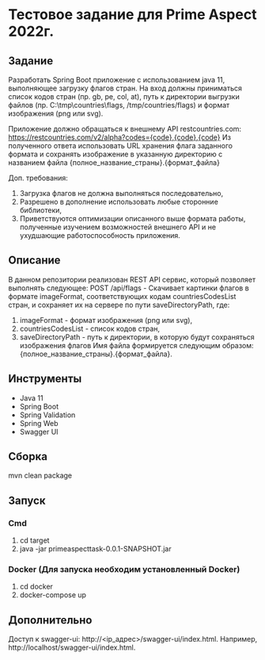 # Тестовое задание для Prime Aspect 2022г.
## Задание
Разработать Spring Boot приложение с использованием java 11, выполняющее загрузку флагов стран.
На вход должны приниматься список кодов стран (пр. gb, pe, col, at), путь к директории выгрузки файлов (пр. C:\tmp\countries\flags, /tmp/countries/flags)
и формат изображения (png или svg).

Приложение должно обращаться к внешнему API restcountries.com:
https://restcountries.com/v2/alpha?codes={code},{code},{code}
Из полученного ответа использовать URL хранения флага заданного формата
и сохранять изображение в указанную директорию с названием файла {полное_название_страны}.{формат_файла}

Доп. требования:
1) Загрузка флагов не должна выполняться последовательно,
2) Разрешено в дополнение использовать любые сторонние библиотеки,
3) Приветствуются оптимизации описанного выше формата работы, полученные изучением возможностей внешнего API и не ухудшающие работоспособность приложения.
## Описание
В данном репозитории реализован REST API сервиc, который позволяет выполнять следующее:
POST /api/flags - Скачивает картинки флагов в формате imageFormat, соответствующих кодам countriesCodesList стран, и сохраняет их на сервере по пути saveDirectoryPath, где:
1) imageFormat - формат изображения (png или svg),
2) countriesCodesList - список кодов стран,
3) saveDirectoryPath - путь к директории, в которую будут сохраняться изображения флагов
Имя файла формируется следующим образом: {полное_название_страны}.{формат_файла}.
## Инструменты
- Java 11
- Spring Boot
- Spring Validation
- Spring Web
- Swagger UI
## Сборка
mvn clean package
## Запуск 
### Cmd
1) cd target
2) java -jar primeaspecttask-0.0.1-SNAPSHOT.jar
### Docker (Для запуска необходим установленный Docker)
1) cd docker
2) docker-compose up
## Дополнительно
Доступ к swagger-ui: http://<ip_адрес>/swagger-ui/index.html. Например, http://localhost/swagger-ui/index.html.